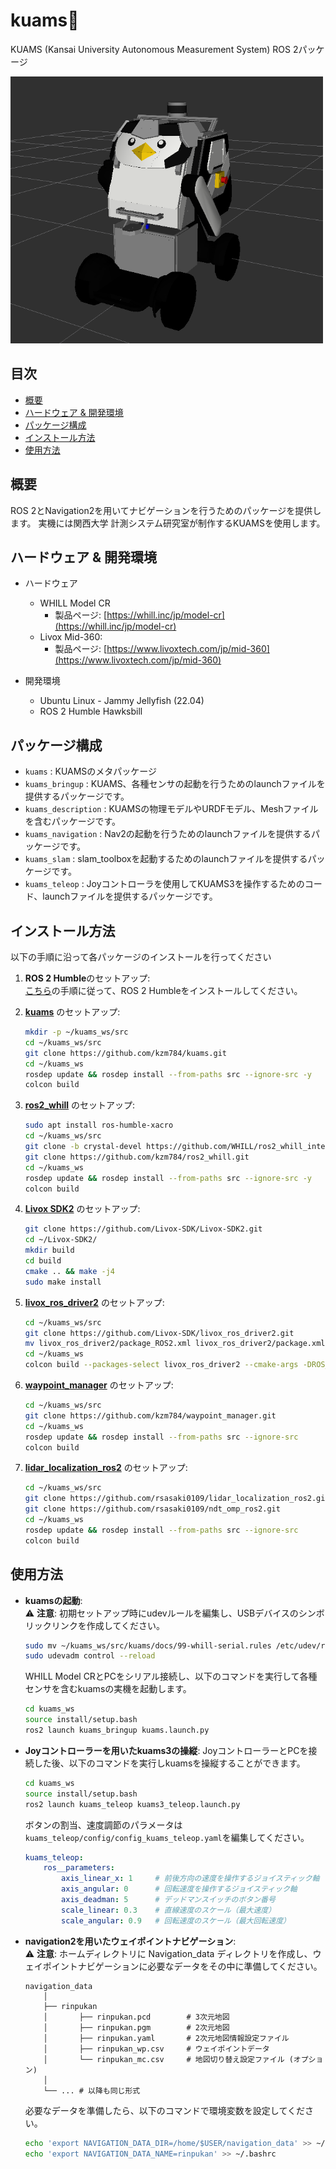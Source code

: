 # kuams🐧

KUAMS (Kansai University Autonomous Measurement System) ROS 2パッケージ

<img src="./docs/kuams.png" style="width: 500px; height: auto;">

## 目次
<!-- TOC -->

- [概要](#概要)
- [ハードウェア & 開発環境](#ハードウェア--開発環境)
- [パッケージ構成](#パッケージ構成)
- [インストール方法](#インストール方法)
- [使用方法](#使用方法)

<!-- /TOC -->

## 概要
ROS 2とNavigation2を用いてナビゲーションを行うためのパッケージを提供します。
実機には関西大学 計測システム研究室が制作するKUAMSを使用します。

## ハードウェア & 開発環境
- ハードウェア
    - WHILL Model CR
        - 製品ページ: [https://whill.inc/jp/model-cr](https://whill.inc/jp/model-cr)
    - Livox Mid-360:
        - 製品ページ: [https://www.livoxtech.com/jp/mid-360](https://www.livoxtech.com/jp/mid-360)

- 開発環境
    - Ubuntu Linux - Jammy Jellyfish (22.04)
    - ROS 2 Humble Hawksbill

## パッケージ構成
- `kuams` : KUAMSのメタパッケージ
- `kuams_bringup` : KUAMS、各種センサの起動を行うためのlaunchファイルを提供するパッケージです。
- `kuams_description` : KUAMSの物理モデルやURDFモデル、Meshファイルを含むパッケージです。
- `kuams_navigation` : Nav2の起動を行うためのlaunchファイルを提供するパッケージです。
- `kuams_slam` : slam_toolboxを起動するためのlaunchファイルを提供するパッケージです。
- `kuams_teleop` : Joyコントローラを使用してKUAMS3を操作するためのコード、launchファイルを提供するパッケージです。

## インストール方法  
以下の手順に沿って各パッケージのインストールを行ってください  
1. **ROS 2 Humble**のセットアップ:  
   [こちら](https://docs.ros.org/en/humble/Installation.html)の手順に従って、ROS 2 Humbleをインストールしてください。

2. [**kuams**](https://github.com/kzm784/kuams) のセットアップ:
   ```bash
   mkdir -p ~/kuams_ws/src
   cd ~/kuams_ws/src
   git clone https://github.com/kzm784/kuams.git
   cd ~/kuams_ws
   rosdep update && rosdep install --from-paths src --ignore-src -y
   colcon build
    ```

3. [**ros2_whill**](https://github.com/kzm784/ros2_whill) のセットアップ:
    ```bash
    sudo apt install ros-humble-xacro
    cd ~/kuams_ws/src
    git clone -b crystal-devel https://github.com/WHILL/ros2_whill_interfaces.git
    git clone https://github.com/kzm784/ros2_whill.git
    cd ~/kuams_ws
    rosdep update && rosdep install --from-paths src --ignore-src -y
    colcon build 
    ```
4. [**Livox SDK2**](https://github.com/Livox-SDK/Livox-SDK2.git) のセットアップ:
   ```bash
   git clone https://github.com/Livox-SDK/Livox-SDK2.git
   cd ~/Livox-SDK2/
   mkdir build
   cd build
   cmake .. && make -j4
   sudo make install
   ```

5. [**livox_ros_driver2**](https://github.com/Livox-SDK/livox_ros_driver2) のセットアップ:
   ```bash
   cd ~/kuams_ws/src
   git clone https://github.com/Livox-SDK/livox_ros_driver2.git
   mv livox_ros_driver2/package_ROS2.xml livox_ros_driver2/package.xml
   cd ~/kuams_ws
   colcon build --packages-select livox_ros_driver2 --cmake-args -DROS_EDITION="ROS2" -DHUMBLE_ROS="humble" --symlink-install
    ```

6. [**waypoint_manager**](https://github.com/kzm784/waypoint_manager) のセットアップ:
    ```bash
   cd ~/kuams_ws/src
   git clone https://github.com/kzm784/waypoint_manager.git
   cd ~/kuams_ws
   rosdep update && rosdep install --from-paths src --ignore-src 
   colcon build
    ```

7. [**lidar_localization_ros2**](https://github.com/rsasaki0109/lidar_localization_ros2) のセットアップ:
    ```bash
   cd ~/kuams_ws/src
   git clone https://github.com/rsasaki0109/lidar_localization_ros2.git
   git clone https://github.com/rsasaki0109/ndt_omp_ros2.git
   cd ~/kuams_ws
   rosdep update && rosdep install --from-paths src --ignore-src 
   colcon build
    ```

## 使用方法
- **kuamsの起動**:    
    ⚠️ **注意**: 初期セットアップ時にudevルールを編集し、USBデバイスのシンボリックリンクを作成してください。
    ```bash
    sudo mv ~/kuams_ws/src/kuams/docs/99-whill-serial.rules /etc/udev/rules.d/
    sudo udevadm control --reload
    ```
    WHILL Model CRとPCをシリアル接続し、以下のコマンドを実行して各種センサを含むkuamsの実機を起動します。
    ```bash
    cd kuams_ws
    source install/setup.bash
    ros2 launch kuams_bringup kuams.launch.py
    ```

- **Joyコントローラーを用いたkuams3の操縦**:
    JoyコントローラーとPCを接続した後、以下のコマンドを実行しkuamsを操縦することができます。
    ```bash
    cd kuams_ws
    source install/setup.bash
    ros2 launch kuams_teleop kuams3_teleop.launch.py
    ```
    ボタンの割当、速度調節のパラメータは`kuams_teleop/config/config_kuams_teleop.yaml`を編集してください。
    ```yaml
    kuams_teleop:
        ros__parameters:
            axis_linear_x: 1     # 前後方向の速度を操作するジョイスティック軸
            axis_angular: 0      # 回転速度を操作するジョイスティック軸
            axis_deadman: 5      # デッドマンスイッチのボタン番号
            scale_linear: 0.3    # 直線速度のスケール（最大速度）
            scale_angular: 0.9   # 回転速度のスケール（最大回転速度）
    ```

- **navigation2を用いたウェイポイントナビゲーション**:  
    ⚠️ **注意**: ホームディレクトリに Navigation_data ディレクトリを作成し、ウェイポイントナビゲーションに必要なデータをその中に準備してください。
    ```
    navigation_data
        │
        ├── rinpukan
        │       ├── rinpukan.pcd        # 3次元地図
        │       ├── rinpukan.pgm        # 2次元地図
        │       ├── rinpukan.yaml       # 2次元地図情報設定ファイル
        │       ├── rinpukan_wp.csv     # ウェイポイントデータ
        │       └── rinpukan_mc.csv     # 地図切り替え設定ファイル (オプション)
        │
        └── ... # 以降も同じ形式
    ```
    必要なデータを準備したら、以下のコマンドで環境変数を設定してください。
    ```bash
    echo 'export NAVIGATION_DATA_DIR=/home/$USER/navigation_data' >> ~/.bashrc
    echo 'export NAVIGATION_DATA_NAME=rinpukan' >> ~/.bashrc
    ```

